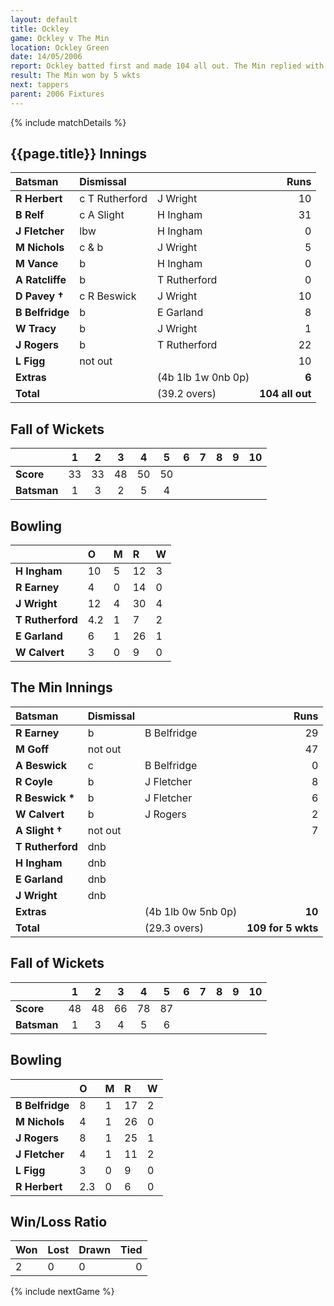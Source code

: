 ```yaml
---
layout: default
title: Ockley
game: Ockley v The Min
location: Ockley Green
date: 14/05/2006
report: Ockley batted first and made 104 all out. The Min replied with 109 for 5 wkts
result: The Min won by 5 wkts
next: tappers
parent: 2006 Fixtures
---
```


{% include matchDetails %}

## {{page.title}} Innings

| Batsman | Dismissal |  | Runs |
|:---|:---|---|---:|
| **R Herbert** | c T Rutherford | J Wright | 10 |
| **B Relf** | c A Slight | H Ingham | 31 |
| **J Fletcher** | lbw | H Ingham | 0 |
| **M Nichols** | c & b | J Wright | 5 |
| **M Vance** | b | H Ingham | 0 |
| **A Ratcliffe** | b | T Rutherford | 0 |
| **D Pavey &#8224;** | c R Beswick | J Wright | 10 |
| **B Belfridge** | b | E Garland | 8 |
| **W Tracy** | b | J Wright | 1 |
| **J Rogers** | b | T Rutherford | 22 |
| **L Figg** | not out |  | 10 |
| **Extras** | | (4b 1lb 1w 0nb 0p) | **6** |
| **Total** | | (39.2 overs) | **104 all out** |

## Fall of Wickets

| | 1 | 2 | 3 | 4 | 5 | 6 | 7 | 8 | 9 | 10 |
|---|:---:|:---:|:---:|:---:|:---:|:---:|:---:|:---:|:---:|:---:|
| **Score** | 33 | 33 | 48 | 50 | 50 |  |  |  |  |  |
| **Batsman** | 1 | 3 | 2 | 5 | 4 |  |  |  |  |  |

## Bowling

| | O | M | R | W |
|---|:---|:---|:---|:---|
| **H Ingham** | 10 | 5 | 12 | 3 |
| **R Earney** | 4 | 0 | 14 | 0 |
| **J Wright** | 12 | 4 | 30 | 4 |
| **T Rutherford** | 4.2 | 1 | 7 | 2 |
| **E Garland** | 6 | 1 | 26 | 1 |
| **W Calvert** | 3 | 0 | 9 | 0 |

## The Min Innings

| Batsman | Dismissal |  | Runs |
|:---|:---|---|---:|
| **R Earney** | b | B Belfridge | 29 |
| **M Goff** | not out |  | 47 |
| **A Beswick** | c | B Belfridge | 0 |
| **R Coyle** | b | J Fletcher | 8 |
| **R Beswick &#42;** | b | J Fletcher | 6 |
| **W Calvert** | b | J Rogers | 2 |
| **A Slight &#8224;** | not out |  | 7 |
| **T Rutherford** | dnb |  |  |
| **H Ingham** | dnb |  |  |
| **E Garland** | dnb |  |  |
| **J Wright** | dnb |  |  |
| **Extras** | | (4b 1lb 0w 5nb 0p) | **10** |
| **Total** | | (29.3 overs) | **109 for 5 wkts** |

## Fall of Wickets

| | 1 | 2 | 3 | 4 | 5 | 6 | 7 | 8 | 9 | 10 |
|---|:---:|:---:|:---:|:---:|:---:|:---:|:---:|:---:|:---:|:---:|
| **Score** | 48 | 48 | 66 | 78 | 87 |  |  |  |  |  |
| **Batsman** | 1 | 3 | 4 | 5 | 6 |  |  |  |  |  |

## Bowling

| | O | M | R | W |
|---|:---|:---|:---|:---|
| **B Belfridge** | 8 | 1 | 17 | 2 |
| **M Nichols** | 4 | 1 | 26 | 0 |
| **J Rogers** | 8 | 1 | 25 | 1 |
| **J Fletcher** | 4 | 1 | 11 | 2 |
| **L Figg** | 3 | 0 | 9 | 0 |
| **R Herbert** | 2.3 | 0 | 6 | 0 |

## Win/Loss Ratio

| Won | Lost | Drawn | Tied |
|:---|:---|:---|---:|
| 2 | 0 | 0 | 0 |

{% include nextGame %}